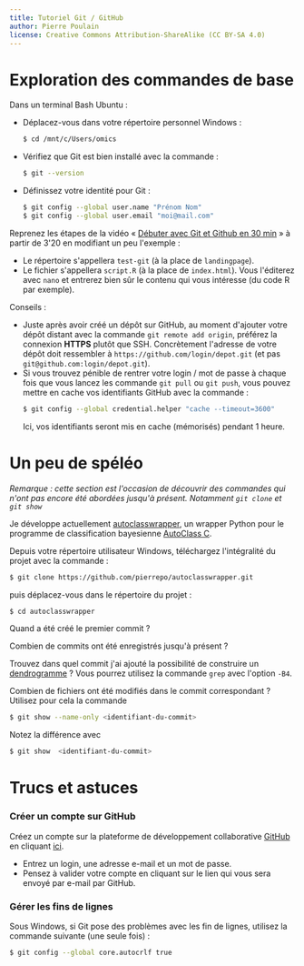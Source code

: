 ```yaml
---
title: Tutoriel Git / GitHub
author: Pierre Poulain
license: Creative Commons Attribution-ShareAlike (CC BY-SA 4.0)
---
```


# Exploration des commandes de base

Dans un terminal Bash Ubuntu :

- Déplacez-vous dans votre répertoire personnel Windows :
    ```bash
    $ cd /mnt/c/Users/omics
    ```
- Vérifiez que Git est bien installé avec la commande :
    ```bash
    $ git --version
    ```
- Définissez votre identité pour Git :
    ```bash
    $ git config --global user.name "Prénom Nom"
    $ git config --global user.email "moi@mail.com"
    ```

Reprenez les étapes de la vidéo « [Débuter avec Git et Github en 30 min](https://www.youtube.com/watch?v=hPfgekYUKgk) » à partir de 3'20 en modifiant un peu l'exemple :
- Le répertoire s'appellera `test-git` (à la place de `landingpage`).
- Le fichier s'appellera `script.R` (à la place de `index.html`). Vous l'éditerez avec `nano` et entrerez bien sûr le contenu qui vous intéresse (du code R par exemple).

Conseils :

- Juste après avoir créé un dépôt sur GitHub, au moment d'ajouter votre dépôt distant avec la commande `git remote add origin`, préférez la connexion **HTTPS** plutôt que SSH. Concrètement l'adresse de votre dépôt doit ressembler à `https://github.com/login/depot.git` (et pas `git@github.com:login/depot.git`).
- Si vous trouvez pénible de rentrer votre login / mot de passe à chaque fois que vous lancez les commande `git pull` ou `git push`, vous pouvez mettre en cache vos identifiants GitHub avec la commande :
    ```bash
    $ git config --global credential.helper "cache --timeout=3600"
    ``` 
    Ici, vos identifiants seront mis en cache (mémorisés) pendant 1 heure.


# Un peu de spéléo

*Remarque : cette section est l'occasion de découvrir des commandes qui n'ont pas encore été abordées jusqu'à présent. Notamment `git clone` et `git show`*

Je développe actuellement [autoclasswrapper](https://github.com/pierrepo/autoclasswrapper), un wrapper Python pour le programme de classification bayesienne  [AutoClass C](https://ti.arc.nasa.gov/tech/rse/synthesis-projects-applications/autoclass/autoclass-c/).

Depuis votre répertoire utilisateur Windows, téléchargez l'intégralité du projet avec la commande :
```bash
$ git clone https://github.com/pierrepo/autoclasswrapper.git
```

puis déplacez-vous dans le répertoire du projet :
```bash
$ cd autoclasswrapper
```

Quand a été créé le premier commit ?

Combien de commits ont été enregistrés jusqu'à présent ?

Trouvez dans quel commit j'ai ajouté la possibilité de construire un [dendrogramme](https://en.wikipedia.org/wiki/Dendrogram) ? Vous pourrez utilisez la commande `grep` avec l'option `-B4`.


Combien de fichiers ont été modifiés dans le commit correspondant ? Utilisez pour cela la commande

```bash
$ git show --name-only <identifiant-du-commit>
```

Notez la différence avec
```bash
$ git show  <identifiant-du-commit>
```

# Trucs et astuces
 
### Créer un compte sur GitHub

Créez un compte sur la plateforme de développement collaborative [GitHub](https://github.com/) en cliquant [ici](https://github.com/join).

- Entrez un login, une adresse e-mail et un mot de passe.
- Pensez à valider votre compte en cliquant sur le lien qui vous sera envoyé par e-mail par GitHub.

###  Gérer les fins de lignes

Sous Windows, si Git pose des problèmes avec les fin de lignes, utilisez la commande suivante (une seule fois) :
```bash
$ git config --global core.autocrlf true
```
